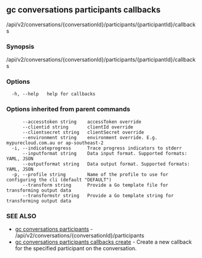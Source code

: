 ## gc conversations participants callbacks

/api/v2/conversations/{conversationId}/participants/{participantId}/callbacks

### Synopsis

/api/v2/conversations/{conversationId}/participants/{participantId}/callbacks

### Options

```
  -h, --help   help for callbacks
```

### Options inherited from parent commands

```
      --accesstoken string    accessToken override
      --clientid string       clientId override
      --clientsecret string   clientSecret override
      --environment string    environment override. E.g. mypurecloud.com.au or ap-southeast-2
  -i, --indicateprogress      Trace progress indicators to stderr
      --inputformat string    Data input format. Supported formats: YAML, JSON
      --outputformat string   Data output format. Supported formats: YAML, JSON
  -p, --profile string        Name of the profile to use for configuring the cli (default "DEFAULT")
      --transform string      Provide a Go template file for transforming output data
      --transformstr string   Provide a Go template string for transforming output data
```

### SEE ALSO

* [gc conversations participants](gc_conversations_participants.html)	 - /api/v2/conversations/{conversationId}/participants
* [gc conversations participants callbacks create](gc_conversations_participants_callbacks_create.html)	 - Create a new callback for the specified participant on the conversation.



